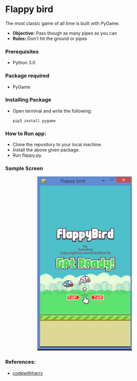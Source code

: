 # Flappy bird
The most classic game of all time is built with PyGame.
* **Objective:** Pass though as many pipes as you can 
* **Rules:** Don't hit the ground or pipes

### Prerequisites
* Python 3.0

### Package required
* PyGame

### Installing Package
* Open terminal and write the following:
    ```
    pip3 install pygame
    ```    
### How to Run app:
* Clone the repository to your local machine.
* Install the above given package.
* Run flappy.py.

### Sample Screen
<p align="center">
  <img width="300" height="550" src="https://github.com/Subathra19/flappybird/blob/main/images/sample_screen.PNG">
</p>

### References:
* [codewithharry](https://www.codewithharry.com/)

